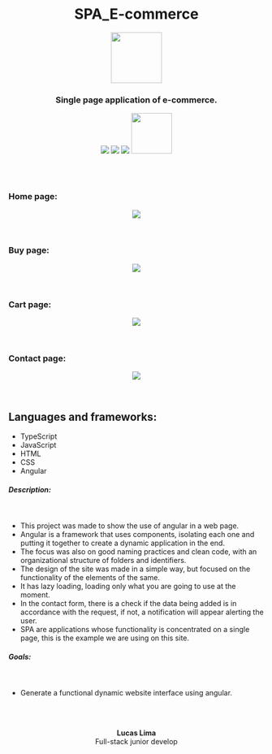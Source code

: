 
<h1 align="center">SPA_E-commerce</h1>

<p align="center">
    <img src="https://user-images.githubusercontent.com/99892157/166393950-a249134d-a59c-4fd7-b9fa-d14d8a0455b9.svg" width="100px"/>
</p>
<h3 align="center">Single page application of e-commerce.</h3>
<p align="center">
  <img src="https://img.shields.io/badge/Status-Development-blue"/>
  <img src="https://img.shields.io/github/issues/LucasLima004/SPA_E-commerce"/>
  <img src="https://img.shields.io/github/license/LucasLima004/SPA_E-commerce"/>
  <a target="_blank" href="https://api.whatsapp.com/send?phone=5581992160054&text=Ol%C3%A1%2C%20estou%20interessado(a)%20nos%20seus%20servi%C3%A7os.">
     <img src="https://img.shields.io/badge/WhatsApp-25D366?style=for-the-badge&logo=whatsapp&logoColor=white" width="80px"/>
  </a>
</p>
<br>
<br>
<h3>Home page:</h3>
  <p align="center">
    <img src="https://user-images.githubusercontent.com/99892157/185158353-c46edfab-e658-4dba-8506-486463808c24.png"/>
  </p>
<br>
<h3>Buy page:</h3>
  <p align="center">
    <img src="https://user-images.githubusercontent.com/99892157/185158509-c043eb0c-68e8-42c3-9ce8-23834f591937.png"/>
  </p>
<br>
<h3>Cart page:</h3>
  <p align="center">
    <img src="https://user-images.githubusercontent.com/99892157/185158665-f288cfaf-3fa0-4eff-be25-9f82f61f519b.png"/>
  </p>
<br>
<h3>Contact page:</h3>
  <p align="center">
    <img src="https://user-images.githubusercontent.com/99892157/185158873-d09331fa-bad0-462c-8c96-d07591b60d2e.png"/>
  </p>
<br>
<h2>Languages and frameworks:</h2>
<ul>
  <li>TypeScript</li>
  <li>JavaScript</li>
  <li>HTML</li>
  <li>CSS</li>
  <li>Angular</li>
</ul>

<h5>Description:</h5><br>
<ul>
  <li>
    This project was made to show the use of angular in a web page.
  </li>
  <li>
    Angular is a framework that uses components, isolating each one and putting it together to create a dynamic application in the end.
  </li>
  <li>
    The focus was also on good naming practices and clean code, with an organizational structure of folders and identifiers.
  </li>
  <li>
    The design of the site was made in a simple way, but focused on the functionality of the elements of the same.
  </li>
  <li>
   It has lazy loading, loading only what you are going to use at the moment.
  </li>
  <li>
    In the contact form, there is a check if the data being added is in accordance with the request, if not, a notification will appear alerting the user.
  </li>
  <li>
    SPA are applications whose functionality is concentrated on a single page, this is the example we are using on this site.
  </li>
</ul>

<h5>Goals:</h5><br>
<ul>
  <li>
    Generate a functional dynamic website interface using angular.
  </li>
</ul>


<br>
<br>

<p align="center">
  <b>Lucas Lima</b>
            <br>
Full-stack junior develop

</p>
